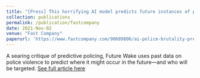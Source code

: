 ```yaml
---
title: "[Press] This horrifying AI model predicts future instances of police brutality"
collection: publications
permalink: /publication/fastcompany
date: 2021-Nov-02
venue: "Fast Company"
paperurl: 'https://www.fastcompany.com/90689806/ai-police-brutality-predictions-future-wake'
---
```

A searing critique of predictive policing, Future Wake uses past data on police violence to predict where it might occur in the future—and who will be targeted.
[See full article here](https://www.fastcompany.com/90689806/ai-police-brutality-predictions-future-wake)
